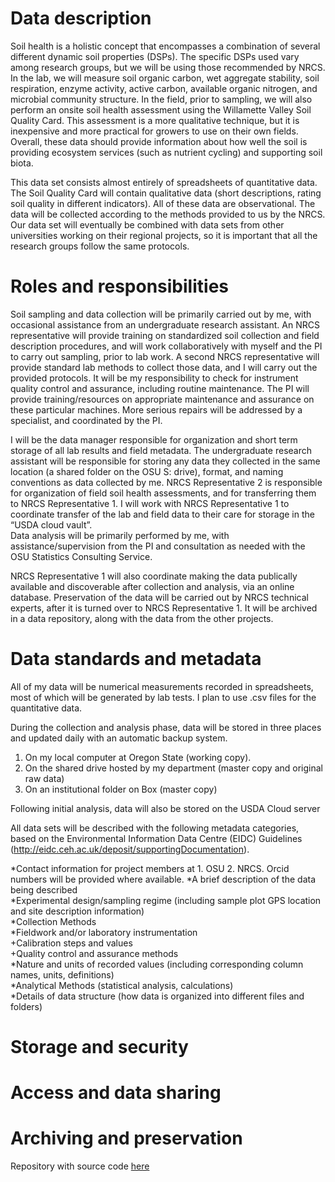# Data description
Soil health is a holistic concept that encompasses a combination of several different dynamic soil properties (DSPs). The specific DSPs used vary among research groups, but we will be using those recommended by NRCS. In the lab, we will measure soil organic carbon, wet aggregate stability, soil respiration, enzyme activity, active carbon, available organic nitrogen, and microbial community structure. In the field, prior to sampling, we will also perform an onsite soil health assessment using the Willamette Valley Soil Quality Card. This assessment is a more qualitative technique, but it is inexpensive and more practical for growers to use on their own fields. Overall, these data should provide information about how well the soil is providing ecosystem services (such as nutrient cycling) and supporting soil biota. 

This data set consists almost entirely of spreadsheets of quantitative data. The Soil Quality Card will contain qualitative data (short descriptions, rating soil quality in different indicators). All of these data are observational. The data will be collected according to the methods provided to us by the NRCS. Our data set will eventually be combined with data sets from other universities working on their regional projects, so it is important that all the research groups follow the same protocols. 

# Roles and responsibilities

Soil sampling and data collection will be primarily carried out by me, with occasional assistance from an undergraduate research assistant. An NRCS representative will provide training on standardized soil collection and field description procedures, and will work collaboratively with myself and the PI to carry out sampling, prior to lab work. A second NRCS representative will provide standard lab methods to collect those data, and I will carry out the provided protocols. It will be my responsibility to check for instrument quality control and assurance, including routine maintenance. The PI will provide training/resources on appropriate maintenance and assurance on these particular machines. More serious repairs will be addressed by a specialist, and coordinated by the PI. 

I will be the data manager responsible for organization and short term storage of all lab results and field metadata. The undergraduate research assistant will be responsible for storing any data they collected in the same location (a shared folder on the OSU S: drive), format, and naming conventions as data collected by me. NRCS Representative 2 is responsible for organization of field soil health assessments, and for transferring them to NRCS Representative 1. I will work with NRCS Representative 1 to coordinate transfer of the lab and field data to their care for storage in the “USDA cloud vault”.  
Data analysis will be primarily performed by me, with assistance/supervision from the PI and consultation as needed with the OSU Statistics Consulting Service.

NRCS Representative 1 will also coordinate making the data publically available and discoverable after collection and analysis, via an online database. Preservation of the data will be carried out by NRCS technical experts, after it is turned over to NRCS Representative 1. It will be archived in a data repository, along with the data from the other projects.

# Data standards and metadata
All of my data will be numerical measurements recorded in spreadsheets, most of which will be generated by lab tests. I plan to use .csv files for the quantitative data.  

During the collection and analysis phase, data will be stored in three places and updated daily with an automatic backup system. 
1. On my local computer at Oregon State (working copy).  
2. On the shared drive hosted by my department (master copy and original raw data)  
3. On an institutional folder on Box (master copy) 

Following initial analysis, data will also be stored on the USDA Cloud server

All data sets will be described with the following metadata categories, based on the Environmental Information Data Centre (EIDC) Guidelines (http://eidc.ceh.ac.uk/deposit/supportingDocumentation). 

*Contact information for project members at 1. OSU 2. NRCS. Orcid numbers will be provided where available. 
*A brief description of the data being described  
*Experimental design/sampling regime (including sample plot GPS location and site description information)  
*Collection Methods  
*Fieldwork and/or laboratory instrumentation  
   +Calibration steps and values  
   +Quality control and assurance methods  
*Nature and units of recorded values (including corresponding column names, units, definitions)  
*Analytical Methods (statistical analysis, calculations)  
*Details of data structure (how data is organized into different files and folders)  


# Storage and security


# Access and data sharing

# Archiving and preservation

Repository with source code [here](https://github.com/clarallebot/GRAD521_DMPtemplate)
